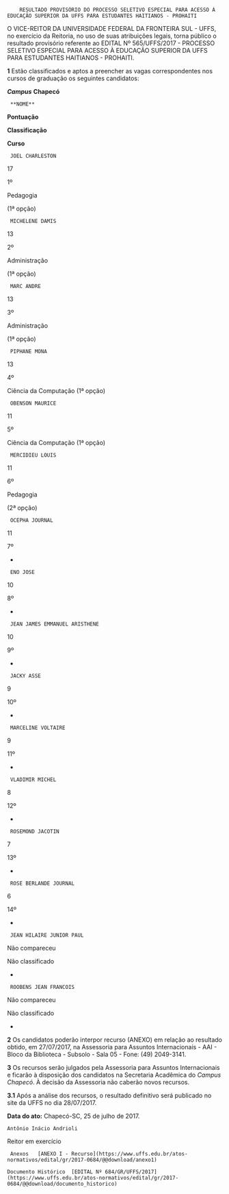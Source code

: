         RESULTADO PROVISÓRIO DO PROCESSO SELETIVO ESPECIAL PARA ACESSO À EDUCAÇÃO SUPERIOR DA UFFS PARA ESTUDANTES HAITIANOS - PROHAITI  

O VICE-REITOR DA UNIVERSIDADE FEDERAL DA FRONTEIRA SUL - UFFS, no exercício da Reitoria, no uso de suas atribuições legais, torna público o resultado provisório referente ao EDITAL Nº 565/UFFS/2017 - PROCESSO SELETIVO ESPECIAL PARA ACESSO À EDUCAÇÃO SUPERIOR DA UFFS PARA ESTUDANTES HAITIANOS - PROHAITI.

  

 **1** Estão classificados e aptos a preencher as vagas correspondentes nos cursos de graduação os seguintes candidatos:

  

 ***Campus*** **Chapecó**

     **NOME**

   **Pontuação**

   **Classificação**

   **Curso**

     JOEL CHARLESTON

   17

   1º 

   Pedagogia

 (1ª opção)

     MICHELENE DAMIS

   13

   2º 

   Administração

 (1ª opção)

     MARC ANDRE

   13

   3º 

   Administração

 (1ª opção)

     PIPHANE MONA

   13

   4º 

   Ciência da Computação (1ª opção)

     OBENSON MAURICE

   11

   5º 

   Ciência da Computação (1ª opção)

     MERCIDIEU LOUIS

   11

   6º 

   Pedagogia

 (2ª opção)

     OCEPHA JOURNAL

   11

   7º 

   -

     ENO JOSE

   10

   8º 

   -

     JEAN JAMES EMMANUEL ARISTHENE

   10

   9º 

   -

     JACKY ASSE

   9

   10º 

   -

     MARCELINE VOLTAIRE

   9

   11º 

   -

     VLADIMIR MICHEL

   8

   12º 

   -

     ROSEMOND JACOTIN

   7

   13º 

   -

     ROSE BERLANDE JOURNAL

   6

   14º 

   -

     JEAN HILAIRE JUNIOR PAUL

   Não compareceu

   Não classificado

   -

     ROOBENS JEAN FRANCOIS

   Não compareceu

   Não classificado

   -

      

 **2** Os candidatos poderão interpor recurso (ANEXO) em relação ao resultado obtido, em 27/07/2017, na Assessoria para Assuntos Internacionais - AAI - Bloco da Biblioteca - Subsolo - Sala 05 - Fone: (49) 2049-3141.

  

 **3** Os recursos serão julgados pela Assessoria para Assuntos Internacionais e ficarão à disposição dos candidatos na Secretaria Acadêmica do *Campus Chapecó*. À decisão da Assessoria não caberão novos recursos.

 **3.1** Após a análise dos recursos, o resultado definitivo será publicado no site da UFFS no dia 28/07/2017.

   **Data do ato:** Chapecó-SC, 25 de julho de 2017.   
 

    Antônio Inácio Andrioli   
 Reitor em exercício 

     Anexos   [ANEXO I - Recurso](https://www.uffs.edu.br/atos-normativos/edital/gr/2017-0684/@@download/anexo1)  

    Documento Histórico  [EDITAL Nº 684/GR/UFFS/2017](https://www.uffs.edu.br/atos-normativos/edital/gr/2017-0684/@@download/documento_historico)     
      